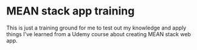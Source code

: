 # MEAN stack app training

This is just a training ground for me to test out my knowledge and apply things I've learned from a Udemy course about creating MEAN stack web app.